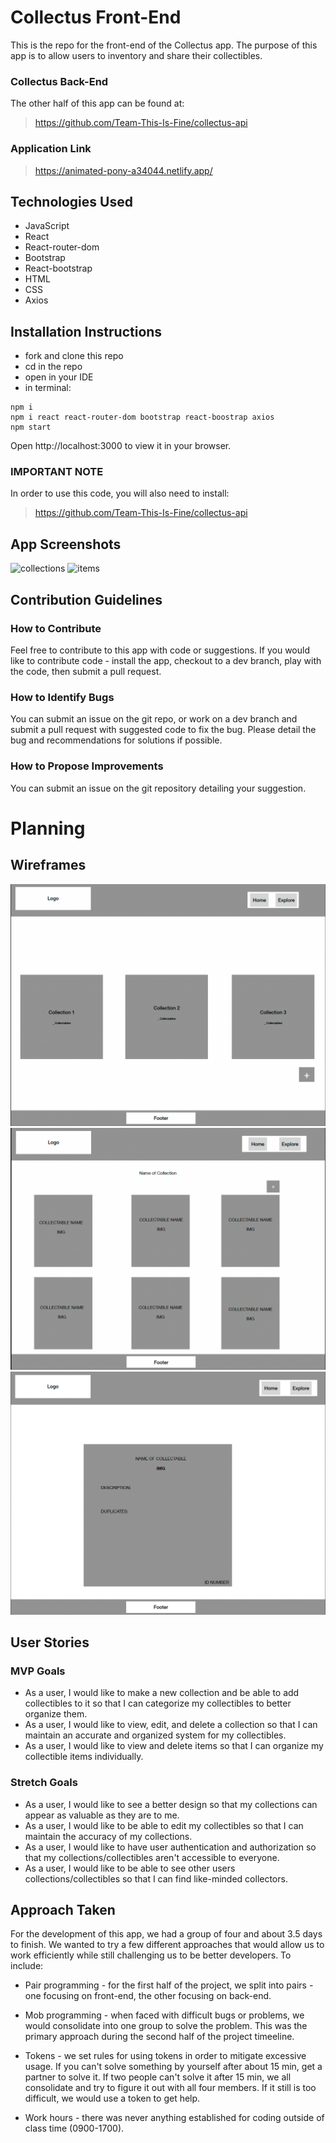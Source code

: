 # Collectus Front-End

This is the repo for the front-end of the Collectus app. The purpose of this app is to allow users to inventory and share their collectibles.

### Collectus Back-End

The other half of this app can be found at:

> https://github.com/Team-This-Is-Fine/collectus-api

### Application Link

> https://animated-pony-a34044.netlify.app/

## Technologies Used

* JavaScript
* React
* React-router-dom
* Bootstrap
* React-bootstrap
* HTML
* CSS
* Axios

## Installation Instructions

* fork and clone this repo
* cd in the repo
* open in your IDE
* in terminal:

```
npm i
npm i react react-router-dom bootstrap react-boostrap axios
npm start
```

Open http://localhost:3000 to view it in your browser.

### IMPORTANT NOTE

In order to use this code, you will also need to install:

> https://github.com/Team-This-Is-Fine/collectus-api

## App Screenshots

![collections](http://tinyimg.io/i/F1pe5jc.png)
![items](http://tinyimg.io/i/7TXiBy3.png)

## Contribution Guidelines

### How to Contribute

Feel free to contribute to this app with code or suggestions. If you would like to contribute code - install the app, checkout to a dev branch, play with the code, then submit a pull request.

### How to Identify Bugs

You can submit an issue on the git repo, or work on a dev branch and submit a pull request with suggested code to fix the bug. Please detail the bug and recommendations for solutions if possible.

### How to Propose Improvements

You can submit an issue on the git repository detailing your suggestion.

# Planning

## Wireframes

![home](./public/Home.png)
![collectioncard](./public//collectioncard.png)
![itemCard](./public/item%20card.png)

## User Stories

### MVP Goals

* As a user, I would like to make a new collection and be able to add collectibles to it so that I can categorize my collectibles to better organize them.
* As a user, I would like to view, edit, and delete a collection so that I can maintain an accurate and organized system for my collectibles.
* As a user, I would like to view and delete items so that I can organize my collectible items individually.

### Stretch Goals

* As a user, I would like to see a better design so that my collections can appear as valuable as they are to me.
* As a user, I would like to be able to edit my collectibles so that I can maintain the accuracy of my collections.
* As a user, I would like to have user authentication and authorization so that my collections/collectibles aren't accessible to everyone.
* As a user, I would like to be able to see other users collections/collectibles so that I can find like-minded collectors.

## Approach Taken

For the development of this app, we had a group of four and about 3.5 days to finish. We wanted to try a few different approaches that would allow us to work efficiently while still challenging us to be better developers. To include:

* Pair programming - for the first half of the project, we split into pairs - one focusing on front-end, the other focusing on back-end.

* Mob programming - when faced with difficult bugs or problems, we would consolidate into one group to solve the problem. This was the primary approach during the second half of the project timeeline.

* Tokens - we set rules for using tokens in order to mitigate excessive usage. If you can't solve something by yourself after about 15 min, get a partner to solve it. If two people can't solve it after 15 min, we all consolidate and try to figure it out with all four members. If it still is too difficult, we would use a token to get help.

* Work hours - there was never anything established for coding outside of class time (0900-1700).